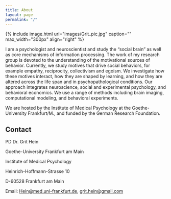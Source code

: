 ```yaml
---
title: About
layout: page
permalink: "/"
---
```



{% include image.html url="images/Grit_pic.jpg" caption="" max_width="300px" align="right" %}

I am a psychologist and neuroscientist and study the “social brain” as well as core mechanisms of information processing. The work of my research group is devoted to the understanding of the motivational sources of behavior. Currently, we study motives that drive social behaviors, for example empathy, reciprocity, collectivism and egoism. We investigate how these motives interact, how they are shaped by learning, and how they are altered across the life span and in psychopathological conditions. Our approach integrates neuroscience, social and experimental psychology, and behavioral economics. We use a range of methods including brain imaging, computational modeling, and behavioral experiments.

We are hosted by the Institute of Medical Psychology at the Goethe-University Frankfurt/M., and funded by the German Research Foundation.

## Contact

PD Dr. Grit Hein

Goethe-University Frankfurt am Main

Institute of Medical Psychology

Heinrich-Hoffmann-Strasse 10

D-60528 Frankfurt am Main

Email: Hein@med.uni-frankfurt.de, grit.hein@gmail.com

[](mailto:grit.hein@gmail.com)